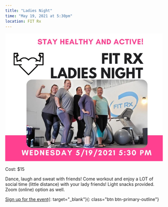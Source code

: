 ```yaml
---
title: "Ladies Night"
time: "May 19, 2021 at 5:30pm"
location: FIT Rx
---
```

![Ladies Night flyer](/assets/images/events/ladiesnight.jpg)

Cost: $15

Dance, laugh and sweat with friends! Come workout and enjoy a LOT of social time (little distance) with your lady friends!  Light snacks provided. Zoom (online) option as well.

[Sign up for the event](https://app.acuityscheduling.com/schedule.php?owner=16546307&appointmentType=18424784){: target="_blank"}{: class="btn btn-primary-outline"}
